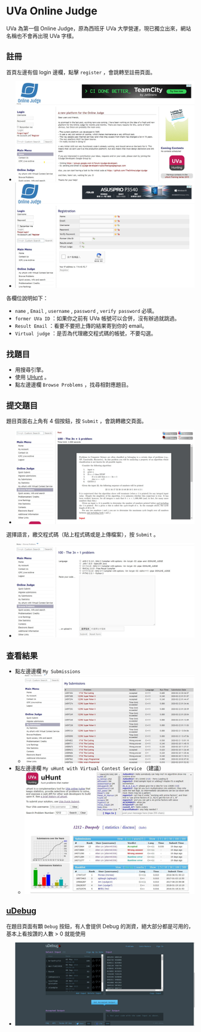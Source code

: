 # UVa Online Judge

UVa 為第一個 Online Judge，原為西班牙 UVa 大學營運，現已獨立出來，網站名稱也不會再出現 UVa 字樣。

## 註冊

首頁左邊有個 login 邊欄，點擊 `register` ，會跳轉至註冊頁面。

- ![](images/uva01.png)
- ![](images/uva02.png)

各欄位說明如下：

-  `name` , `Email` , `username` , `password` , `verify password` 必填。
-  `former UVa ID` ：如果你之前有 UVa 帳號可以合併，沒有辦過就跳過。
-  `Result Email` ：看要不要把上傳的結果寄到你的 email。
-  `Virtual judge` ：是否為代理繳交程式碼的帳號，不要勾選。

## 找題目

- 用搜尋引擎。
- 使用 [UHunt](https://uhunt.onlinejudge.org/) 。
- 點左邊邊欄 `Browse Problems` ，找尋相對應題目。

## 提交題目

題目頁面右上角有 $4$ 個按鈕，按 `Submit` ，會跳轉繳交頁面。

- ![](images/uva03.png)

選擇語言，繳交程式碼（貼上程式碼或是上傳檔案），按 `Submit` 。

- ![](images/uva04.png)

## 查看結果

-   點左邊邊欄 `My Submissions` 
    - ![](images/uva05.png)
-   點左邊邊欄 `My uHunt with Virtual Contest Service` （建議）
    - ![](images/uva06.jpg)

##  [uDebug](https://www.udebug.com/UVa) 

在題目頁面有顆 `Debug` 按鈕，有人會提供 Debug 的測資，絕大部分都是可用的，基本上看按讚的人數 > 0 就能使用

- ![](images/uva07.png)
